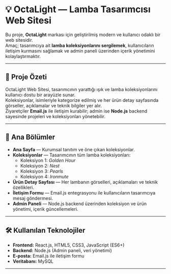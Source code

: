 # 💡 OctaLight — Lamba Tasarımcısı Web Sitesi

Bu proje, **OctaLight** markası için geliştirilmiş modern ve kullanıcı odaklı bir web sitesidir.  
Amaç; tasarımcıya ait **lamba koleksiyonlarını sergilemek**, kullanıcıların iletişim kurmasını sağlamak ve admin paneli üzerinden içerik yönetimini kolaylaştırmaktır.

---

## 🧾 Proje Özeti
OctaLight Web Sitesi, tasarımcının yarattığı ışık ve lamba koleksiyonlarını kullanıcı dostu bir arayüzle sunar.  
Koleksiyonlar, isimleriyle kategorize edilmiş ve her ürün detay sayfasında görseller, açıklamalar ve teknik bilgiler yer alır.  
Ziyaretçiler **Email.js** ile iletişim kurabilir; admin ise **Node.js** backend sayesinde projeleri ve koleksiyonları yönetebilir.

---

## 🚩 Ana Bölümler
- **Ana Sayfa** — Kurumsal tanıtım ve öne çıkan koleksiyonlar.  
- **Koleksiyonlar** — Tasarımcının tüm lamba koleksiyonları:  
  - Koleksiyon 1: *Golden Hour*  
  - Koleksiyon 2: *Nest*  
  - Koleksiyon 3: *Pearls*  
  - Koleksiyon 4: *Ironmute*  
- **Ürün Detay Sayfası** — Her lambanın görselleri, açıklamaları ve teknik özellikleri.  
- **İletişim Formu** — Email.js entegrasyonu ile kullanıcıların tasarımcıya mesaj göndermesi.  
- **Admin Paneli** — Node.js backend üzerinden koleksiyon ve ürün yönetimi, içerik güncellemeleri.  

---

## 🛠 Kullanılan Teknolojiler
- **Frontend:** React.js, HTML5, CSS3, JavaScript (ES6+)  
- **Backend:** Node.js (Admin paneli, veri yönetimi)  
- **E-posta:** Email.js ile iletişim formu  
- **Veritabanı:** MySQL

---

